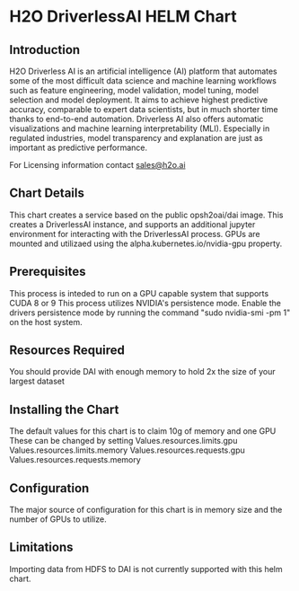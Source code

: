 # H2O  DriverlessAI  HELM Chart 

## Introduction  
H2O Driverless AI is an artificial intelligence (AI) platform that automates some of the most difficult data science and machine learning workflows such as feature engineering, model validation, model tuning, model selection and model deployment. It aims to achieve highest predictive accuracy, comparable to expert data scientists, but in much shorter time thanks to end-to-end automation. Driverless AI also offers automatic visualizations and machine learning interpretability (MLI). Especially in regulated industries, model transparency and explanation are just as important as predictive performance.

For Licensing information contact sales@h2o.ai

## Chart Details
This chart creates a service based on the public opsh2oai/dai image. This creates a DriverlessAI instance, and supports an additional jupyter environment for interacting with the DriverlessAI process.
GPUs are mounted and utilizaed using the alpha.kubernetes.io/nvidia-gpu property.

## Prerequisites
This process is inteded to run on a GPU capable system that supports CUDA 8 or 9
This process utilizes NVIDIA's persistence mode.  Enable the drivers persistence mode by running the command "sudo nvidia-smi -pm 1" on the host system.

## Resources Required
You should provide DAI with enough memory to hold 2x the size of your largest dataset 

## Installing the Chart
The default values for this chart is to claim 10g of memory and one GPU
These can be changed by setting 
Values.resources.limits.gpu
Values.resources.limits.memory
Values.resources.requests.gpu
Values.resources.requests.memory


## Configuration
The major source of configuration for this chart is in memory size and the number of GPUs to utilize.

## Limitations
Importing data from HDFS to DAI is not currently supported with this helm chart.

